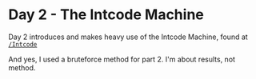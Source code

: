 # Day 2 - The Intcode Machine

Day 2 introduces and makes heavy use of the Intcode Machine, found at [`/Intcode`](https://github.com/dylanrenwick/AoC-2019/tree/master/Intcode)

And yes, I used a bruteforce method for part 2. I'm about results, not method.